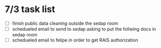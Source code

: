# 7/3 task list

- [ ] finish public data cleaning outside the sedap room
- [ ] schedueled email to send to sedap asking to put the follwing docs in sedap room
- [ ] schedueled email to felipe in order to get RAIS authorization

